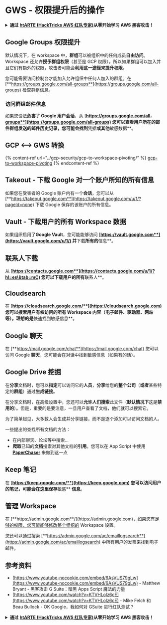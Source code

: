 # GWS - 权限提升后的操作

<details>

<summary><strong>通过</strong> <a href="https://training.hacktricks.xyz/courses/arte"><strong>htARTE (HackTricks AWS 红队专家)</strong></a><strong>从零开始学习 AWS 黑客攻击！</strong></summary>

支持 HackTricks 的其他方式：

* 如果您想在 **HackTricks** 中看到您的**公司广告**或**下载 HackTricks 的 PDF**，请查看[**订阅计划**](https://github.com/sponsors/carlospolop)！
* 获取[**官方的 PEASS & HackTricks 商品**](https://peass.creator-spring.com)
* 发现[**PEASS 家族**](https://opensea.io/collection/the-peass-family)，我们独家的[**NFTs 集合**](https://opensea.io/collection/the-peass-family)
* **加入** 💬 [**Discord 群组**](https://discord.gg/hRep4RUj7f) 或 [**telegram 群组**](https://t.me/peass) 或在 **Twitter** 🐦 上**关注**我 [**@carlospolopm**](https://twitter.com/carlospolopm)**。**
* **通过向** [**HackTricks**](https://github.com/carlospolop/hacktricks) 和 [**HackTricks Cloud**](https://github.com/carlospolop/hacktricks-cloud) github 仓库提交 PR 来分享您的黑客技巧。

</details>

## Google Groups 权限提升

默认情况下，在 workspace 中，**群组**可以被组织中的任何成员**自由访问**。\
Workspace 还允许**授予群组权限**（甚至是 GCP 权限），所以如果群组可以加入并且它们有额外的权限，攻击者可能会**利用这一途径来提升权限**。

您可能需要访问控制台才能加入允许组织中任何人加入的群组。在 [**https://groups.google.com/all-groups**](https://groups.google.com/all-groups) 检查群组信息。

### 访问群组邮件信息

如果您设法**危害了 Google 用户会话**，从 [**https://groups.google.com/all-groups**](https://groups.google.com/all-groups) 您可以查看用户所在的邮件群组发送的邮件历史记录，您可能会找到**凭据**或其他**敏感数据**。

## GCP <--> GWS 转换

{% content-ref url="../gcp-security/gcp-to-workspace-pivoting/" %}
[gcp-to-workspace-pivoting](../gcp-security/gcp-to-workspace-pivoting/)
{% endcontent-ref %}

## Takeout - 下载 Google 对一个账户所知的所有信息

如果您在受害者的 Google 账户内有一个**会话**，您可以从 [**https://takeout.google.com**](https://takeout.google.com/u/1/?pageId=none) 下载 Google 保存的该账户的所有信息。

## Vault - 下载用户的所有 Workspace 数据

如果组织启用了**Google Vault**，您可能能够访问 [**https://vault.google.com**](https://vault.google.com/u/1/) 并**下载**所有的**信息**。

## 联系人下载

从 [**https://contacts.google.com**](https://contacts.google.com/u/1/?hl=es\&tab=mC) 您可以下载用户的所有**联系人**。

## Cloudsearch

在 [**https://cloudsearch.google.com/**](https://cloudsearch.google.com) 您可以搜索用户有权访问的所有 Workspace 内容（电子邮件、驱动器、网站等）。理想的是**快速找到敏感信息**。

## Google 聊天

在 [**https://mail.google.com/chat**](https://mail.google.com/chat) 您可以访问 Google **聊天**，您可能会在对话中找到敏感信息（如果有的话）。

## Google Drive 挖掘

在**分享**文档时，您可以**指定**可以访问它的**人员**，**分享**给您的**整个公司**（**或者**某些特定的**群组**）通过**生成链接**。

在分享文档时，在高级设置中，您还可以**允许人们搜索**此文件（**默认情况下**这是**禁用的**）。但是，重要的是要注意，一旦用户查看了文档，他们就可以搜索它。

为了简单起见，大多数人会生成并分享链接，而不是逐个添加可以访问文档的人。

一些提出的查找所有文档的方法：

* 在内部聊天、论坛等中搜索...
* **爬取**已知的**文档**搜索对其他文档的**引用**。您可以在 App Script 中使用 [**PaperChaser**](https://github.com/mandatoryprogrammer/PaperChaser) 来做到这一点

## **Keep 笔记**

在 [**https://keep.google.com/**](https://keep.google.com) 您可以访问用户的笔记，可能会在这里保存**敏感** **信息**。

## **管理 Workspace**

在 [**https://admin.google.com**/](https://admin.google.com)，如果您有足够的权限，您可能能够修改整个组织的 Workspace 设置。

您还可以通过搜索 [**https://admin.google.com/ac/emaillogsearch**](https://admin.google.com/ac/emaillogsearch) 中所有用户的发票来找到电子邮件。

## 参考资料

* [https://www.youtube-nocookie.com/embed/6AsVUS79gLw](https://www.youtube-nocookie.com/embed/6AsVUS79gLw) - Matthew Bryant - 黑客攻击 G Suite：暗黑 Apps Script 魔法的力量
* [https://www.youtube.com/watch?v=KTVHLolz6cE](https://www.youtube.com/watch?v=KTVHLolz6cE) - Mike Felch 和 Beau Bullock - OK Google，我如何对 GSuite 进行红队测试？

<details>

<summary><strong>通过</strong> <a href="https://training.hacktricks.xyz/courses/arte"><strong>htARTE (HackTricks AWS 红队专家)</strong></a><strong>从零开始学习 AWS 黑客攻击！</strong></summary>

支持 HackTricks 的其他方式：

* 如果您想在 **HackTricks** 中看到您的**公司广告**或**下载 HackTricks 的 PDF**，请查看[**订阅计划**](https://github.com/sponsors/carlospolop)！
* 获取[**官方的 PEASS & HackTricks 商品**](https://peass.creator-spring.com)
* 发现[**PEASS 家族**](https://opensea.io/collection/the-peass-family)，我们独家的[**NFTs 集合**](https://opensea.io/collection/the-peass-family)
* **加入** 💬 [**Discord 群组**](https://discord.gg/hRep4RUj7f) 或 [**telegram 群组**](https://t.me/peass) 或在 **Twitter** 🐦 上**关注**我 [**@carlospolopm**](https://twitter.com/carlospolopm)**。**
* **通过向** [**HackTricks**](https://github.com/carlospolop/hacktricks) 和 [**HackTricks Cloud**](https://github.com/carlospolop/hacktricks-cloud) github 仓库提交 PR 来分享您的黑客技巧。

</details>
